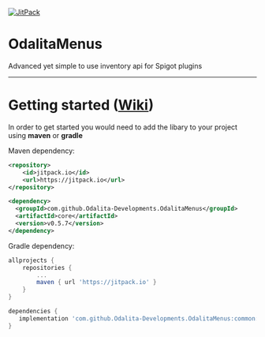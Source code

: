 [![JitPack](https://jitpack.io/v/Odalita-Developments/OdalitaMenus.svg)](https://jitpack.io/#Odalita-Developments/OdalitaMenus)

# OdalitaMenus

Advanced yet simple to use inventory api for Spigot plugins
___

# Getting started ([Wiki](https://github.com/Odalita-Developments/OdalitaMenus/wiki/Getting-started))

In order to get started you would need to add the libary to your project using **maven** or **gradle**

Maven dependency:
```xml
<repository>
    <id>jitpack.io</id>
    <url>https://jitpack.io</url>
</repository>

<dependency>
  <groupId>com.github.Odalita-Developments.OdalitaMenus</groupId>
  <artifactId>core</artifactId>
  <version>v0.5.7</version>
</dependency>
```

Gradle dependency:
```gradle
allprojects {
    repositories {
        ...
        maven { url 'https://jitpack.io' }
    }
}

dependencies {
   implementation 'com.github.Odalita-Developments.OdalitaMenus:common:v0.5.7'
}
```
